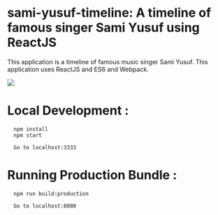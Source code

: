 # sami-yusuf-timeline: A timeline of famous singer Sami Yusuf using ReactJS

This application is a timeline of famous music singer Sami Yusuf. This application uses ReactJS and ES6 and Webpack.

![](https://s3-ap-southeast-1.amazonaws.com/s3freebucket/sami-yusuf-timeline/images/sami-yusuf-tumblr.jpg)

# Local Development :
```
  npm install
  npm start

  Go to localhost:3333

```  


# Running Production Bundle :
```
  npm run build:production  

  Go to localhost:8080

```  
